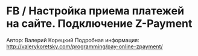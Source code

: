 # FB / Настройка приема платежей на сайте. Подключение Z-Payment

Автор: Валерий Корецкий
Подробная информация: http://valerykoretsky.com/programming/pay-online-zpayment/